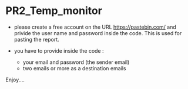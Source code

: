 # PR2_Temp_monitor
- please create a free account on the URL https://pastebin.com/    and privide the user name and password inside the code. This is used for pasting the report.
- you have to provide inside the code :
  
  - your email and password (the sender email)
  - two emails or more as a destination emails

Enjoy....


